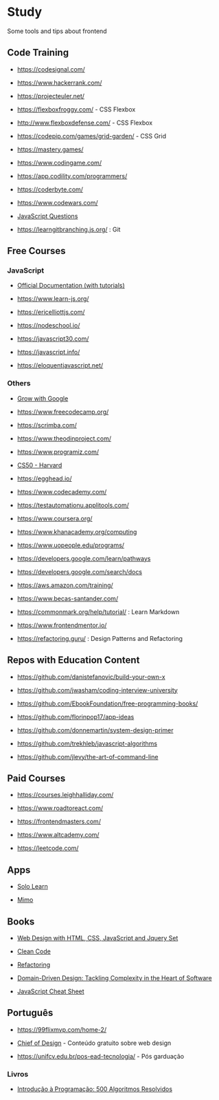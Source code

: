 # Study

Some tools and tips about frontend

## Code Training

- <https://codesignal.com/>

- <https://www.hackerrank.com/>

- <https://projecteuler.net/>

- <https://flexboxfroggy.com/> - CSS Flexbox

- <http://www.flexboxdefense.com/> - CSS Flexbox

- <https://codepip.com/games/grid-garden/> - CSS Grid

- <https://mastery.games/>

- <https://www.codingame.com/>

- <https://app.codility.com/programmers/>

- <https://coderbyte.com/>

- <https://www.codewars.com/>

- [JavaScript Questions](https://github.com/lydiahallie/javascript-questions)

- <https://learngitbranching.js.org/> : Git

## Free Courses

### JavaScript

- [Official Documentation (with tutorials)](https://developer.mozilla.org/en-US/docs/Web/JavaScript)

- <https://www.learn-js.org/>

- <https://ericelliottjs.com/>

- <https://nodeschool.io/>

- <https://javascript30.com/>

- <https://javascript.info/>

- <https://eloquentjavascript.net/>

### Others

- [Grow with Google](https://grow.google/certificates/#?modal_active=none)

- <https://www.freecodecamp.org/>

- <https://scrimba.com/>

- <https://www.theodinproject.com/>

- <https://www.programiz.com/>

- [CS50 - Harvard](https://online-learning.harvard.edu/course/cs50-introduction-computer-science?delta=0)

- <https://egghead.io/>

- <https://www.codecademy.com/>

- <https://testautomationu.applitools.com/>

- <https://www.coursera.org/>

- <https://www.khanacademy.org/computing>

- <https://www.uopeople.edu/programs/>

- <https://developers.google.com/learn/pathways>

- <https://developers.google.com/search/docs>

- <https://aws.amazon.com/training/>

- <https://www.becas-santander.com/>

- <https://commonmark.org/help/tutorial/> : Learn Markdown

- <https://www.frontendmentor.io/>

- <https://refactoring.guru/> : Design Patterns and Refactoring

## Repos with Education Content

- <https://github.com/danistefanovic/build-your-own-x>

- <https://github.com/jwasham/coding-interview-university>

- <https://github.com/EbookFoundation/free-programming-books/>

- <https://github.com/florinpop17/app-ideas>

- <https://github.com/donnemartin/system-design-primer>

- <https://github.com/trekhleb/javascript-algorithms>

- <https://github.com/jlevy/the-art-of-command-line>

## Paid Courses

- <https://courses.leighhalliday.com/>

- <https://www.roadtoreact.com/>

- <https://frontendmasters.com/>

- <https://www.altcademy.com/>

- <https://leetcode.com/>

## Apps

- [Solo Learn](https://www.sololearn.com/)

- [Mimo](https://getmimo.com/)

## Books

- [Web Design with HTML, CSS, JavaScript and Jquery Set](https://www.amazon.com.br/Web-Design-HTML-JavaScript-Jquery/dp/1118907442/ref=sr_1_1?adgrpid=85010006607&dchild=1&gclid=CjwKCAjwj6SEBhAOEiwAvFRuKGDyTh6NsY9mvy2iJJsPu5M3FWYRvMLO2XcEFdVZivGlyv6TWHeVPhoCwTMQAvD_BwE&hvadid=426015569951&hvdev=c&hvlocphy=1001655&hvnetw=g&hvqmt=b&hvrand=149453269216141983&hvtargid=kwd-298104775863&hydadcr=5621_11235109&keywords=jon+duckett&qid=1619620771&sr=8-1)

- [Clean Code](https://www.amazon.com.br/Clean-Code-Handbook-Software-Craftsmanship-ebook/dp/B001GSTOAM/ref=sr_1_2?adgrpid=88080910224&dchild=1&gclid=CjwKCAjwj6SEBhAOEiwAvFRuKKOlPKczIQEYqn_Fp9htVyjdNTp6_IV3dknU9xUZNY48o_z3buXQqBoCMqUQAvD_BwE&hvadid=425982497170&hvdev=c&hvlocphy=1001655&hvnetw=g&hvqmt=e&hvrand=4739415265130890838&hvtargid=kwd-301191331858&hydadcr=5620_11235100&keywords=clean+code&qid=1619628037&sr=8-2)

- [Refactoring](https://martinfowler.com/books/refactoring.html)

- [Domain-Driven Design: Tackling Complexity in the Heart of Software](https://www.amazon.com.br/Domain-Driven-Design-Tackling-Complexity-Software/dp/0321125215/ref=asc_df_0321125215/?tag=googleshopp00-20&linkCode=df0&hvadid=379735814613&hvpos=&hvnetw=g&hvrand=17741381891468952411&hvpone=&hvptwo=&hvqmt=&hvdev=c&hvdvcmdl=&hvlocint=&hvlocphy=1001655&hvtargid=pla-449269547899&psc=1)

- [JavaScript Cheat Sheet](https://zerotomastery.io/cheatsheets/javascript-cheatsheet-the-advanced-concepts/)

## Português

- <https://99flixmvp.com/home-2/>

- [Chief of Design](https://www.chiefofdesign.com.br/materiais-educativos/) - Conteúdo gratuito sobre web design

- <https://unifcv.edu.br/pos-ead-tecnologia/> - Pós garduação

### Livros

- [Introdução à Programação: 500 Algoritmos Resolvidos](https://www.amazon.com.br/Introdu%C3%A7%C3%A3o-%C3%A0-Programa%C3%A7%C3%A3o-Algoritmos-Resolvidos/dp/8535210199)

